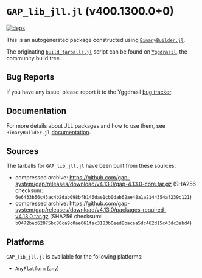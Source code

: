 # `GAP_lib_jll.jl` (v400.1300.0+0)

[![deps](https://juliahub.com/docs/GAP_lib_jll/deps.svg)](https://juliahub.com/ui/Packages/GAP_lib_jll/up1FC?page=2)

This is an autogenerated package constructed using [`BinaryBuilder.jl`](https://github.com/JuliaPackaging/BinaryBuilder.jl).

The originating [`build_tarballs.jl`](https://github.com/JuliaPackaging/Yggdrasil/blob/a0a550dedf911b15a4fb3bc45a11464d48c26b01/G/GAP_lib/build_tarballs.jl) script can be found on [`Yggdrasil`](https://github.com/JuliaPackaging/Yggdrasil/), the community build tree.

## Bug Reports

If you have any issue, please report it to the Yggdrasil [bug tracker](https://github.com/JuliaPackaging/Yggdrasil/issues).

## Documentation

For more details about JLL packages and how to use them, see `BinaryBuilder.jl` [documentation](https://docs.binarybuilder.org/stable/jll/).

## Sources

The tarballs for `GAP_lib_jll.jl` have been built from these sources:

* compressed archive: https://github.com/gap-system/gap/releases/download/v4.13.0/gap-4.13.0-core.tar.gz (SHA256 checksum: `6e6433b56c43ac4b2dab098bfb146dae1cb0dab62ae48a1a2144354af239c121`)
* compressed archive: https://github.com/gap-system/gap/releases/download/v4.13.0/packages-required-v4.13.0.tar.gz (SHA256 checksum: `b0472bed62875bc80ca9c0ae661fac3183b0eed8bacea5dc462d15c43dc3abd4`)

## Platforms

`GAP_lib_jll.jl` is available for the following platforms:

* `AnyPlatform` (`any`)
